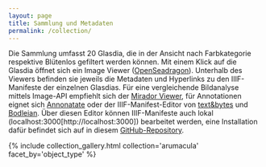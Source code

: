 ```yaml
---
layout: page
title: Sammlung und Metadaten
permalink: /collection/
---
```


Die Sammlung umfasst 20 Glasdia, die in der Ansicht nach Farbkategorie respektive Blütenlos gefiltert werden können. Mit einem Klick auf die Glasdia öffnet sich ein Image Viewer ([OpenSeadragon](https://openseadragon.github.io/)). Unterhalb des Viewers befinden sie jeweils die Metadaten und Hyperlinks zu den IIIF-Manifeste der einzelnen Glasdias. Für eine vergleichende Bildanalyse mittels Image-API empfiehlt sich der [Mirador Viewer](https://projectmirador.org/), für Annotationen eignet sich [Annonatate](https://annonatate.herokuapp.com/) oder der IIIF-Manifest-Editor von [text&bytes](https://iiif-manifest-editor.textandbytes.com/) und [Bodleian](https://digital.bodleian.ox.ac.uk/manifest-editor). Über diesen Editor können IIIF-Manifeste auch lokal (localhost:3000[http://localhost:3000]) bearbeitet werden, eine Installation dafür befindet sich auf in diesem [GitHub-Repository](https://github.com/bodleian/iiif-manifest-editor/).


{% include collection_gallery.html collection='arumacula' facet_by='object_type' %}
